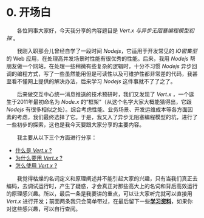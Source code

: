 # 0. 开场白

&emsp;&emsp;各位同事大家好，今天我分享的内容题目是 *Vert.x 与异步无阻塞编程模型初探* 。

&emsp;&emsp;我刚入职那会儿曾经自学了一段时间 *Nodejs*，它适用于开发常见的 *IO密集型* 的 Web 应用，在处理高并发场景时性能有很优秀的性能。后来，我用 *Nodejs* 帮朋友做一个网站，在处理一些稍微有些复杂的逻辑时，十分不习惯 *Nodejs* 异步回调的编程方式，写了一些虽然能用但是可读性以及可维护性都非常差的代码，我甚至看不懂网上提供的解决办法，后来学习 *Nodejs* 这件事就不了了之了。

&emsp;&emsp;后来做交互中心统一消息推送的技术预研时，我们又发现了 *Vert.x* ，一个诞生于2011年最初命名为 *Node.x* 的“框架”（从这个名字大家大概能猜得出，它跟 *Nodejs* 有很多相似之处）。综合考虑性能、业务场景、开发运维成本等各方面因素的考虑，我们最终选择了它。于是，我又入了异步无阻塞编程模型的坑，进行了一些初步的探索，这也是我今天要跟大家分享的主要内容。

&emsp;&emsp;我主要从以下三个方面进行分享：
    
* [什么是 *Vert.x* ?](chapter1/README.md)
* [为什么要用 *Vert.x* ?](chapter2/README.md)
* [怎么使用 *Vert.x* ?](chapter3/README.md)

&emsp;&emsp;我觉得枯燥的名词定义和原理阐述并不能引起大家的兴趣，只有当我们真正去编码，去调试运行时，产生了疑惑，才会真正对那些高大上的名词和背后高效运行的原理感兴趣。所以，最后一条是我要讲的重点，可以让大家听完就可以直接用 *Vert.x* 进行开发；前面两条我只会简单带过，在最后留下一些[**学习资料**](chapter4/README.md)，如果你对这些感兴趣，可以自行查阅。

